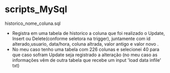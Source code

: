 # scripts_MySql

historico_nome_coluna.sql
  - Registra em uma tabela de historico a coluna que foi realizado o Update, Insert ou Delete(conforme seletora na trigger),
      juntamente com id alterado,usuario, data/hora, coluna altrada, valor antigo e valor novo .
  - No meu caso tenho uma tabela com 226 colunas e selecionei 40 para que caso sofram Update seja registrado a alteração 
    (no meu caso as informações vêm de outra tabela que recebe um input 'load data infile' txt) 
